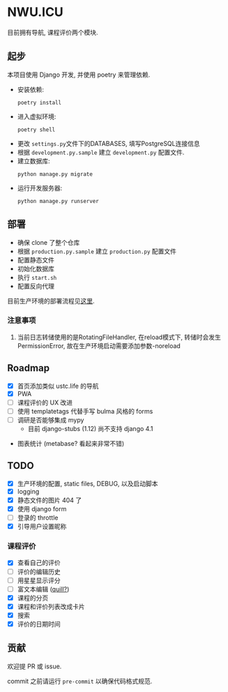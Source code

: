 # NWU.ICU

目前拥有导航, 课程评价两个模块.

## 起步

本项目使用 Django 开发, 并使用 poetry 来管理依赖.

- 安装依赖:
    ```
    poetry install
    ```
- 进入虚拟环境:
    ```
    poetry shell
    ```
- 更改 `settings.py`文件下的DATABASES, 填写PostgreSQL连接信息
- 根据 `development.py.sample` 建立 `development.py` 配置文件.
- 建立数据库:
    ```
    python manage.py migrate
    ```
- 运行开发服务器:
    ```
    python manage.py runserver
    ```

## 部署

- 确保 clone 了整个仓库
- 根据 `production.py.sample` 建立 `production.py` 配置文件
- 配置静态文件
- 初始化数据库
- 执行 `start.sh`
- 配置反向代理

目前生产环境的部署流程见[这里](https://github.com/cjc7373/ansible/blob/master/playbooks/nwu.icu.yml).

### 注意事项

1. 当前日志转储使用的是RotatingFileHandler, 在reload模式下, 转储时会发生PermissionError, 故在生产环境启动需要添加参数-noreload

## Roadmap

- [x] 首页添加类似 ustc.life 的导航
- [x] PWA
- [ ] 课程评价的 UX 改进
- [ ] 使用 templatetags 代替手写 bulma 风格的 forms
- [ ] 调研是否能够集成 mypy
    - 目前 django-stubs (1.12) 尚不支持 django 4.1
- 图表统计 (metabase? 看起来非常不错)

## TODO

- [x] 生产环境的配置, static files, DEBUG, 以及启动脚本
- [x] logging
- [x] 静态文件的图片 404 了
- [x] 使用 django form
- [ ] 登录的 throttle
- [x] 引导用户设置昵称

### 课程评价

- [x] 查看自己的评价
- [ ] 评价的编辑历史
- [ ] 用星星显示评分
- [ ] 富文本编辑 ([quill?](https://quilljs.com/))
- [x] 课程的分页
- [x] 课程和评价列表改成卡片
- [x] 搜索
- [x] 评价的日期时间

## 贡献

欢迎提 PR 或 issue.

commit 之前请运行 `pre-commit` 以确保代码格式规范.

